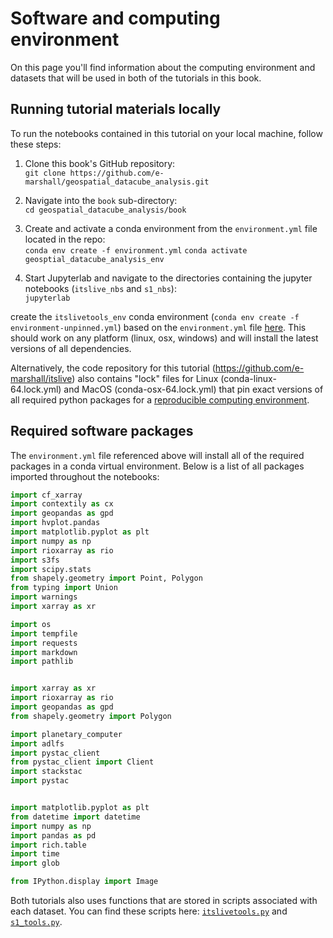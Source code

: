 # Software and computing environment

On this page you'll find information about the computing environment and datasets that will be used in both of the tutorials in this book.

## Running tutorial materials locally

To run the notebooks contained in this tutorial on your local machine, follow these steps:

1. Clone this book's GitHub repository:  
```git clone https://github.com/e-marshall/geospatial_datacube_analysis.git```

2. Navigate into the `book` sub-directory:  
```cd geospatial_datacube_analysis/book```

3. Create and activate a conda environment from the `environment.yml` file located in the repo:  
```conda env create -f environment.yml```
```conda activate geosptial_datacube_analysis_env```

4. Start Jupyterlab and navigate to the directories containing the jupyter notebooks (`itslive_nbs` and `s1_nbs`):  
```jupyterlab```



create the `itslivetools_env` conda environment (`conda env create -f environment-unpinned.yml`) based on the `environment.yml` file [here](https://github.com/e-marshall/mynewbook/blob/master/environment.yml). This should work on any platform (linux, osx, windows) and will install the latest versions of all dependencies.

Alternatively, the code repository for this tutorial (https://github.com/e-marshall/itslive) also contains "lock" files for Linux (conda-linux-64.lock.yml) and MacOS (conda-osx-64.lock.yml) that pin exact versions of all required python packages for a [reproducible computing environment](https://mybinder.readthedocs.io/en/latest/tutorials/reproducibility.html).

## Required software packages

The `environment.yml` file referenced above will install all of the required packages in a conda virtual environment. Below is a list of all packages imported throughout the notebooks:

```python
import cf_xarray
import contextily as cx
import geopandas as gpd
import hvplot.pandas
import matplotlib.pyplot as plt
import numpy as np
import rioxarray as rio
import s3fs
import scipy.stats
from shapely.geometry import Point, Polygon
from typing import Union
import warnings
import xarray as xr

import os
import tempfile
import requests
import markdown
import pathlib


import xarray as xr
import rioxarray as rio
import geopandas as gpd
from shapely.geometry import Polygon

import planetary_computer
import adlfs
import pystac_client
from pystac_client import Client
import stackstac
import pystac


import matplotlib.pyplot as plt
from datetime import datetime
import numpy as np
import pandas as pd
import rich.table
import time
import glob

from IPython.display import Image
```

Both tutorials also uses functions that are stored in scripts associated with each dataset. You can find these scripts here: [`itslivetools.py`](../itslive_nbs/itslivetools.py) and [`s1_tools.py`](../s1_nbs/s1_tools.py).

